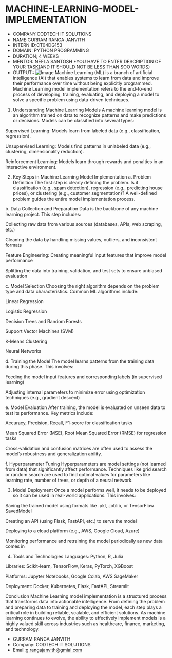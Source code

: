 # MACHINE-LEARNING-MODEL-IMPLEMENTATION
* COMPANY:CODTECH IT SOLUTIONS
* NAME:GURRAM RANGA JANVITH
* INTERN ID:CT04DG153
* DOMAIN: PYTHON PROGRAMMING
* DURATION; 4 WEEKS
* MENTOR: NEELA SANTOSH
*YOU HAVE TO ENTER DESCRIPTION OF YOUR TASK(AND IT SHOULD NOT BE LESS THAN SOO WORDS)
* OUTPUT::
![Image](https://github.com/user-attachments/assets/e8325d4d-888d-4b34-ad0c-e74c1da45ae1)
Machine Learning (ML) is a branch of artificial intelligence (AI) that enables systems to learn from data and improve their performance over time without being explicitly programmed. Machine Learning model implementation refers to the end-to-end process of developing, training, evaluating, and deploying a model to solve a specific problem using data-driven techniques.

1. Understanding Machine Learning Models
A machine learning model is an algorithm trained on data to recognize patterns and make predictions or decisions. Models can be classified into several types:

Supervised Learning: Models learn from labeled data (e.g., classification, regression).

Unsupervised Learning: Models find patterns in unlabeled data (e.g., clustering, dimensionality reduction).

Reinforcement Learning: Models learn through rewards and penalties in an interactive environment.

2. Key Steps in Machine Learning Model Implementation
a. Problem Definition
The first step is clearly defining the problem. Is it classification (e.g., spam detection), regression (e.g., predicting house prices), or clustering (e.g., customer segmentation)? A well-defined problem guides the entire model implementation process.

b. Data Collection and Preparation
Data is the backbone of any machine learning project. This step includes:

Collecting raw data from various sources (databases, APIs, web scraping, etc.)

Cleaning the data by handling missing values, outliers, and inconsistent formats

Feature Engineering: Creating meaningful input features that improve model performance

Splitting the data into training, validation, and test sets to ensure unbiased evaluation

c. Model Selection
Choosing the right algorithm depends on the problem type and data characteristics. Common ML algorithms include:

Linear Regression

Logistic Regression

Decision Trees and Random Forests

Support Vector Machines (SVM)

K-Means Clustering

Neural Networks

d. Training the Model
The model learns patterns from the training data during this phase. This involves:

Feeding the model input features and corresponding labels (in supervised learning)

Adjusting internal parameters to minimize error using optimization techniques (e.g., gradient descent)

e. Model Evaluation
After training, the model is evaluated on unseen data to test its performance. Key metrics include:

Accuracy, Precision, Recall, F1-score for classification tasks

Mean Squared Error (MSE), Root Mean Squared Error (RMSE) for regression tasks

Cross-validation and confusion matrices are often used to assess the model’s robustness and generalization ability.

f. Hyperparameter Tuning
Hyperparameters are model settings (not learned from data) that significantly affect performance. Techniques like grid search or random search are used to find optimal values for parameters like learning rate, number of trees, or depth of a neural network.

3. Model Deployment
Once a model performs well, it needs to be deployed so it can be used in real-world applications. This involves:

Saving the trained model using formats like .pkl, .joblib, or TensorFlow SavedModel

Creating an API (using Flask, FastAPI, etc.) to serve the model

Deploying to a cloud platform (e.g., AWS, Google Cloud, Azure)

Monitoring performance and retraining the model periodically as new data comes in

4. Tools and Technologies
Languages: Python, R, Julia

Libraries: Scikit-learn, TensorFlow, Keras, PyTorch, XGBoost

Platforms: Jupyter Notebooks, Google Colab, AWS SageMaker

Deployment: Docker, Kubernetes, Flask, FastAPI, Streamlit

Conclusion
Machine Learning model implementation is a structured process that transforms data into actionable intelligence. From defining the problem and preparing data to training and deploying the model, each step plays a critical role in building reliable, scalable, and efficient solutions. As machine learning continues to evolve, the ability to effectively implement models is a highly valued skill across industries such as healthcare, finance, marketing, and technology.

* GURRAM RANGA JANVITH
* Company: CODTECH IT SOLUTIONS
* Email:g.rangajanvith@gmial.com
